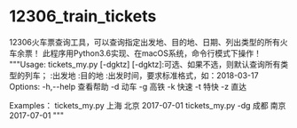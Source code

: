 # 12306_train_tickets
12306火车票查询工具，可以查询指定出发地、目的地、日期、列出类型的所有火车余票！
此程序用Python3.6实现、在macOS系统，命令行模式下操作！
"""Usage:
   tickets_my.py [-dgktz] <from> <to> <date>
   [-dgktz]:可选、如果不选，则默认查询所有类型的列车；
   <from>:出发地
   <to>:目的地
   <date>:出发时间，要求标准格式，如：2018-03-17
Options:
    -h,--help 查看帮助
    -d        动车
    -g        高铁
    -k        快速
    -t        特快
    -z        直达

Examples：
    tickets_my.py 上海 北京 2017-07-01
    tickets_my.py -dg 成都 南京 2017-07-01
"""
